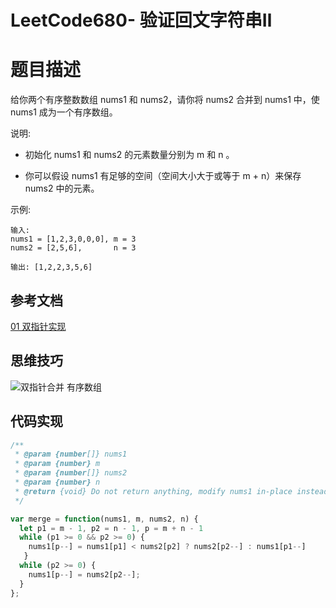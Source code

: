 # LeetCode680- 验证回文字符串Ⅱ

# 题目描述

给你两个有序整数数组 nums1 和 nums2，请你将 nums2 合并到 nums1 中，使 nums1 成为一个有序数组。

说明:

* 初始化 nums1 和 nums2 的元素数量分别为 m 和 n 。

* 你可以假设 nums1 有足够的空间（空间大小大于或等于 m + n）来保存 nums2 中的元素。
 
示例:
```
输入:
nums1 = [1,2,3,0,0,0], m = 3
nums2 = [2,5,6],       n = 3

输出: [1,2,2,3,5,6]
```

## 参考文档

[01 双指针实现](https://leetcode-cn.com/problems/merge-sorted-array/solution/shuang-zhi-zhen-kuai-pai-gui-bing-jie-fa-by-jxlust/)


## 思维技巧

![双指针合并 有序数组](https://s1.ax1x.com/2020/06/07/tRCgJJ.png)

## 代码实现

```js
/**
 * @param {number[]} nums1
 * @param {number} m
 * @param {number[]} nums2
 * @param {number} n
 * @return {void} Do not return anything, modify nums1 in-place instead.
 */

var merge = function(nums1, m, nums2, n) {
  let p1 = m - 1, p2 = n - 1, p = m + n - 1
  while (p1 >= 0 && p2 >= 0) {
    nums1[p--] = nums1[p1] < nums2[p2] ? nums2[p2--] : nums1[p1--]
   }
  while (p2 >= 0) {
    nums1[p--] = nums2[p2--];
  }
};

```